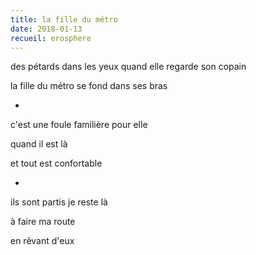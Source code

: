 ```yaml
---
title: la fille du métro
date: 2018-01-13
recueil: erosphere
---
```


des pétards dans les yeux
quand elle regarde son copain

la fille du métro
se fond dans ses bras

*

c'est une foule familière
pour elle

quand il est là

et tout est confortable

*

ils sont partis
je reste là

à faire ma route

en rêvant d'eux
